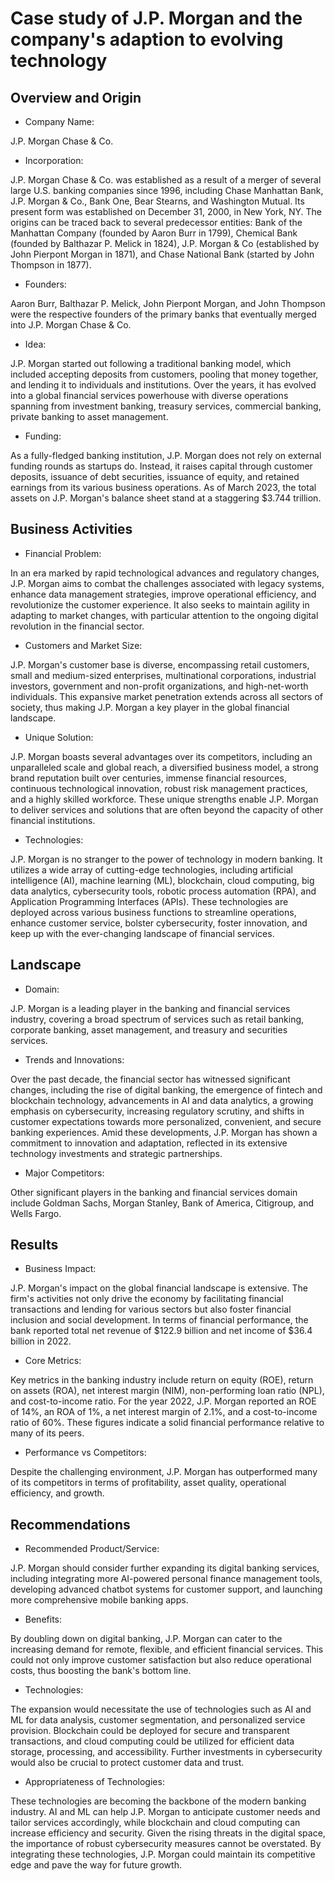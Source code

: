 # Case study of J.P. Morgan and the company's adaption to evolving technology

## Overview and Origin
* Company Name: 

J.P. Morgan Chase & Co.

* Incorporation: 

J.P. Morgan Chase & Co. was established as a result of a merger of several large U.S. banking companies since 1996, including Chase Manhattan Bank, J.P. Morgan & Co., Bank One, Bear Stearns, and Washington Mutual. Its present form was established on December 31, 2000, in New York, NY. The origins can be traced back to several predecessor entities: Bank of the Manhattan Company (founded by Aaron Burr in 1799), Chemical Bank (founded by Balthazar P. Melick in 1824), J.P. Morgan & Co (established by John Pierpont Morgan in 1871), and Chase National Bank (started by John Thompson in 1877).

* Founders: 

Aaron Burr, Balthazar P. Melick, John Pierpont Morgan, and John Thompson were the respective founders of the primary banks that eventually merged into J.P. Morgan Chase & Co.

* Idea: 

J.P. Morgan started out following a traditional banking model, which included accepting deposits from customers, pooling that money together, and lending it to individuals and institutions. Over the years, it has evolved into a global financial services powerhouse with diverse operations spanning from investment banking, treasury services, commercial banking, private banking to asset management.

* Funding: 

As a fully-fledged banking institution, J.P. Morgan does not rely on external funding rounds as startups do. Instead, it raises capital through customer deposits, issuance of debt securities, issuance of equity, and retained earnings from its various business operations. As of March 2023, the total assets on J.P. Morgan's balance sheet stand at a staggering $3.744 trillion.

## Business Activities
* Financial Problem: 

In an era marked by rapid technological advances and regulatory changes, J.P. Morgan aims to combat the challenges associated with legacy systems, enhance data management strategies, improve operational efficiency, and revolutionize the customer experience. It also seeks to maintain agility in adapting to market changes, with particular attention to the ongoing digital revolution in the financial sector.

* Customers and Market Size: 

J.P. Morgan's customer base is diverse, encompassing retail customers, small and medium-sized enterprises, multinational corporations, industrial investors, government and non-profit organizations, and high-net-worth individuals. This expansive market penetration extends across all sectors of society, thus making J.P. Morgan a key player in the global financial landscape.

* Unique Solution: 

J.P. Morgan boasts several advantages over its competitors, including an unparalleled scale and global reach, a diversified business model, a strong brand reputation built over centuries, immense financial resources, continuous technological innovation, robust risk management practices, and a highly skilled workforce. These unique strengths enable J.P. Morgan to deliver services and solutions that are often beyond the capacity of other financial institutions.

* Technologies: 

J.P. Morgan is no stranger to the power of technology in modern banking. It utilizes a wide array of cutting-edge technologies, including artificial intelligence (AI), machine learning (ML), blockchain, cloud computing, big data analytics, cybersecurity tools, robotic process automation (RPA), and Application Programming Interfaces (APIs). These technologies are deployed across various business functions to streamline operations, enhance customer service, bolster cybersecurity, foster innovation, and keep up with the ever-changing landscape of financial services.

## Landscape
* Domain: 

J.P. Morgan is a leading player in the banking and financial services industry, covering a broad spectrum of services such as retail banking, corporate banking, asset management, and treasury and securities services.

* Trends and Innovations: 

Over the past decade, the financial sector has witnessed significant changes, including the rise of digital banking, the emergence of fintech and blockchain technology, advancements in AI and data analytics, a growing emphasis on cybersecurity, increasing regulatory scrutiny, and shifts in customer expectations towards more personalized, convenient, and secure banking experiences. Amid these developments, J.P. Morgan has shown a commitment to innovation and adaptation, reflected in its extensive technology investments and strategic partnerships.

* Major Competitors: 

Other significant players in the banking and financial services domain include Goldman Sachs, Morgan Stanley, Bank of America, Citigroup, and Wells Fargo.

## Results
* Business Impact: 

J.P. Morgan's impact on the global financial landscape is extensive. The firm's activities not only drive the economy by facilitating financial transactions and lending for various sectors but also foster financial inclusion and social development. In terms of financial performance, the bank reported total net revenue of $122.9 billion and net income of $36.4 billion in 2022.

* Core Metrics: 

Key metrics in the banking industry include return on equity (ROE), return on assets (ROA), net interest margin (NIM), non-performing loan ratio (NPL), and cost-to-income ratio. For the year 2022, J.P. Morgan reported an ROE of 14%, an ROA of 1%, a net interest margin of 2.1%, and a cost-to-income ratio of 60%. These figures indicate a solid financial performance relative to many of its peers.

* Performance vs Competitors: 

Despite the challenging environment, J.P. Morgan has outperformed many of its competitors in terms of profitability, asset quality, operational efficiency, and growth.

## Recommendations
* Recommended Product/Service: 

J.P. Morgan should consider further expanding its digital banking services, including integrating more AI-powered personal finance management tools, developing advanced chatbot systems for customer support, and launching more comprehensive mobile banking apps.

* Benefits: 

By doubling down on digital banking, J.P. Morgan can cater to the increasing demand for remote, flexible, and efficient financial services. This could not only improve customer satisfaction but also reduce operational costs, thus boosting the bank's bottom line.

* Technologies: 

The expansion would necessitate the use of technologies such as AI and ML for data analysis, customer segmentation, and personalized service provision. Blockchain could be deployed for secure and transparent transactions, and cloud computing could be utilized for efficient data storage, processing, and accessibility. Further investments in cybersecurity would also be crucial to protect customer data and trust.

* Appropriateness of Technologies: 

These technologies are becoming the backbone of the modern banking industry. AI and ML can help J.P. Morgan to anticipate customer needs and tailor services accordingly, while blockchain and cloud computing can increase efficiency and security. Given the rising threats in the digital space, the importance of robust cybersecurity measures cannot be overstated. By integrating these technologies, J.P. Morgan could maintain its competitive edge and pave the way for future growth.